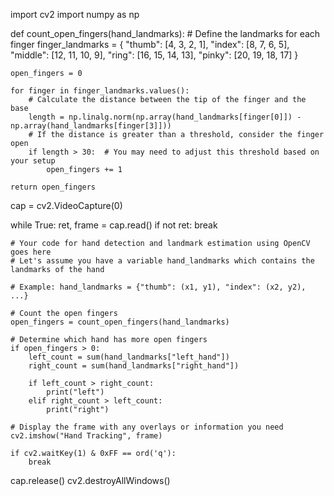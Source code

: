 import cv2
import numpy as np

def count_open_fingers(hand_landmarks):
    # Define the landmarks for each finger
    finger_landmarks = {
        "thumb": [4, 3, 2, 1],
        "index": [8, 7, 6, 5],
        "middle": [12, 11, 10, 9],
        "ring": [16, 15, 14, 13],
        "pinky": [20, 19, 18, 17]
    }

    open_fingers = 0

    for finger in finger_landmarks.values():
        # Calculate the distance between the tip of the finger and the base
        length = np.linalg.norm(np.array(hand_landmarks[finger[0]]) - np.array(hand_landmarks[finger[3]]))
        # If the distance is greater than a threshold, consider the finger open
        if length > 30:  # You may need to adjust this threshold based on your setup
            open_fingers += 1

    return open_fingers

cap = cv2.VideoCapture(0)

while True:
    ret, frame = cap.read()
    if not ret:
        break

    # Your code for hand detection and landmark estimation using OpenCV goes here
    # Let's assume you have a variable hand_landmarks which contains the landmarks of the hand

    # Example: hand_landmarks = {"thumb": (x1, y1), "index": (x2, y2), ...}

    # Count the open fingers
    open_fingers = count_open_fingers(hand_landmarks)

    # Determine which hand has more open fingers
    if open_fingers > 0:
        left_count = sum(hand_landmarks["left_hand"])
        right_count = sum(hand_landmarks["right_hand"])

        if left_count > right_count:
            print("left")
        elif right_count > left_count:
            print("right")

    # Display the frame with any overlays or information you need
    cv2.imshow("Hand Tracking", frame)

    if cv2.waitKey(1) & 0xFF == ord('q'):
        break

cap.release()
cv2.destroyAllWindows()
